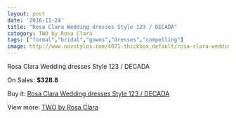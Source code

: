 ```yaml
---
layout: post
date: '2016-11-24'
title: "Rosa Clara Wedding dresses Style 123 / DECADA"
category: TWO by Rosa Clara
tags: ["formal","bridal","gowns","dresses","compelling"]
image: http://www.novstyles.com/4071-thickbox_default/rosa-clara-wedding-dresses-style-123-decada.jpg
---
```

Rosa Clara Wedding dresses Style 123 / DECADA

On Sales: **$328.8**
<a href="https://www.novstyles.com/en/two-by-rosa-clara/2542-rosa-clara-wedding-dresses-style-123-decada.html"><amp-img layout="responsive" width="600" height="600" src="//www.novstyles.com/4071-thickbox_default/rosa-clara-wedding-dresses-style-123-decada.jpg" alt="Rosa Clara Wedding dresses Style 123 / DECADA 0" /></a>

Buy it: [Rosa Clara Wedding dresses Style 123 / DECADA](https://www.novstyles.com/en/two-by-rosa-clara/2542-rosa-clara-wedding-dresses-style-123-decada.html "Rosa Clara Wedding dresses Style 123 / DECADA")

View more: [TWO by Rosa Clara](https://www.novstyles.com/en/16-two-by-rosa-clara "TWO by Rosa Clara")